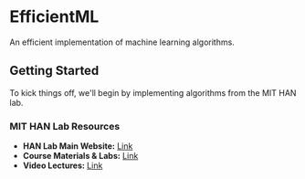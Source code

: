 # EfficientML

An efficient implementation of machine learning algorithms.

## Getting Started

To kick things off, we'll begin by implementing algorithms from the MIT HAN lab.

### MIT HAN Lab Resources

- **HAN Lab Main Website:** [Link](https://hanlab.mit.edu/)
- **Course Materials & Labs:** [Link](https://file.hanlab.ai/courses/6s965/labs/)
- **Video Lectures:** [Link](https://www.youtube.com/watch?v=5HpLyZd1h0Q&list=PL80kAHvQbh-ocildRaxjjBy6MR1ZsNCU7)
